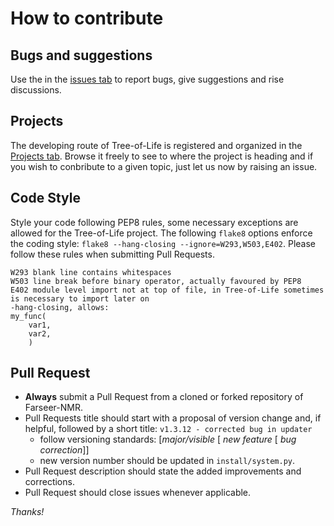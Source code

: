 # How to contribute

## Bugs and suggestions

Use the in the [issues tab](https://github.com/joaomcteixeira/Tree-of-Life/issues) to report bugs, give suggestions and rise discussions.

## Projects

The developing route of Tree-of-Life is registered and organized in the [Projects tab](https://github.com/joaomcteixeira/Tree-of-Life/projects). Browse it freely to see to where the project is heading and if you wish to conbribute to a given topic, just let us now by raising an issue.

## Code Style

Style your code following PEP8 rules, some necessary exceptions are allowed for the Tree-of-Life project. The following `flake8` options enforce the coding style: `flake8 --hang-closing --ignore=W293,W503,E402`. Please follow these rules when submitting Pull Requests.

```
W293 blank line contains whitespaces
W503 line break before binary operator, actually favoured by PEP8
E402 module level import not at top of file, in Tree-of-Life sometimes is necessary to import later on
-hang-closing, allows:
my_func(
    var1,
    var2,
    )
```

## Pull Request

- **Always** submit a Pull Request from a cloned or forked repository of Farseer-NMR.
- Pull Requests title should start with a proposal of version change and, if helpful, followed by a short title: `v1.3.12 - corrected bug in updater`
  - follow versioning standards: [_major/visible_ [ _new feature_ [ _bug correction_]]
  - new version number should be updated in `install/system.py`.
- Pull Request description should state the added improvements and corrections.
- Pull Request should close issues whenever applicable.

_Thanks!_
